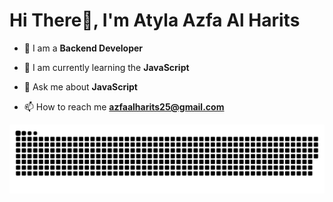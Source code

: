 # Hi There👋, I'm Atyla Azfa Al Harits
- 🔭 I am a **Backend Developer**

- 🌱 I am currently learning the **JavaScript**

- 💬 Ask me about **JavaScript**

- 📫 How to reach me **azfaalharits25@gmail.com**

<!-- <h2 align="left">Tech Stack:</h2>
<p align="left">
<a href="https://tailwindcss.com/" target="_blank" rel="noreferrer"> <img src="https://www.vectorlogo.zone/logos/tailwindcss/tailwindcss-icon.svg" alt="tailwind" width="40" height="40"/> </a>
<a href="https://laravel.com/" target="_blank" rel="noreferrer"> <img src="https://raw.githubusercontent.com/devicons/devicon/master/icons/laravel/laravel-plain-wordmark.svg" alt="laravel" width="40" height="40"/> </a>
</p>
 -->
![mishmanners snake gif](https://github.com/mishmanners/MishManners/blob/output/github-contribution-grid-snake.svg)
